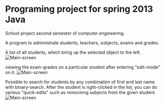Programing project for spring 2013 Java
==================
School project second semester of computer engineering.

A program to administrate students, teachers, subjects, exams and grades.

A list of all students, which bring up the selected object to the left.
![Main-screen](https://raw.githubusercontent.com/NegatioN/ProgrammeringsOblig/master/Preview/studieadmin1.jpg)

viewing the exam-grades on a particular student after entering "edit-mode" on it.
![Main-screen](https://raw.githubusercontent.com/NegatioN/ProgrammeringsOblig/master/Preview/studieadmin2.jpg)


Possible to search for students by any combination of first and last name with binary-search.
After the student is right-clicked in the list, you can do various "quick-edits" such as removinng subjects from the given student.
![Main-screen](https://raw.githubusercontent.com/NegatioN/ProgrammeringsOblig/master/Preview/studieadmin3.jpg)